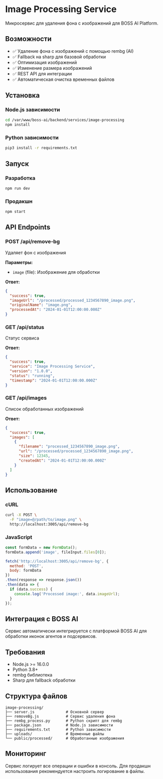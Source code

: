 # Image Processing Service

Микросервис для удаления фона с изображений для BOSS AI Platform.

## Возможности

- ✅ Удаление фона с изображений с помощью rembg (AI)
- ✅ Fallback на sharp для базовой обработки
- ✅ Оптимизация изображений
- ✅ Изменение размера изображений
- ✅ REST API для интеграции
- ✅ Автоматическая очистка временных файлов

## Установка

### Node.js зависимости
```bash
cd /var/www/boss-ai/backend/services/image-processing
npm install
```

### Python зависимости
```bash
pip3 install -r requirements.txt
```

## Запуск

### Разработка
```bash
npm run dev
```

### Продакшн
```bash
npm start
```

## API Endpoints

### POST /api/remove-bg
Удаляет фон с изображения

**Параметры:**
- `image` (file): Изображение для обработки

**Ответ:**
```json
{
  "success": true,
  "imageUrl": "/processed/processed_1234567890_image.png",
  "originalName": "image.png",
  "processedAt": "2024-01-01T12:00:00.000Z"
}
```

### GET /api/status
Статус сервиса

**Ответ:**
```json
{
  "success": true,
  "service": "Image Processing Service",
  "version": "1.0.0",
  "status": "running",
  "timestamp": "2024-01-01T12:00:00.000Z"
}
```

### GET /api/images
Список обработанных изображений

**Ответ:**
```json
{
  "success": true,
  "images": [
    {
      "filename": "processed_1234567890_image.png",
      "url": "/processed/processed_1234567890_image.png",
      "size": 12345,
      "createdAt": "2024-01-01T12:00:00.000Z"
    }
  ]
}
```

## Использование

### cURL
```bash
curl -X POST \
  -F "image=@/path/to/image.png" \
  http://localhost:3005/api/remove-bg
```

### JavaScript
```javascript
const formData = new FormData();
formData.append('image', fileInput.files[0]);

fetch('http://localhost:3005/api/remove-bg', {
  method: 'POST',
  body: formData
})
.then(response => response.json())
.then(data => {
  if (data.success) {
    console.log('Processed image:', data.imageUrl);
  }
});
```

## Интеграция с BOSS AI

Сервис автоматически интегрируется с платформой BOSS AI для обработки иконок агентов и подсервисов.

## Требования

- Node.js >= 16.0.0
- Python 3.8+
- rembg библиотека
- Sharp для fallback обработки

## Структура файлов

```
image-processing/
├── server.js              # Основной сервер
├── removeBg.js            # Сервис удаления фона
├── rembg_process.py       # Python скрипт для rembg
├── package.json           # Node.js зависимости
├── requirements.txt       # Python зависимости
├── uploads/               # Временные файлы
└── public/processed/      # Обработанные изображения
```

## Мониторинг

Сервис логирует все операции и ошибки в консоль. Для продакшн использования рекомендуется настроить логирование в файлы.
